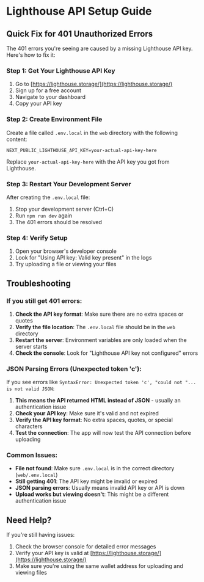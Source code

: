 # Lighthouse API Setup Guide

## Quick Fix for 401 Unauthorized Errors

The 401 errors you're seeing are caused by a missing Lighthouse API key. Here's how to fix it:

### Step 1: Get Your Lighthouse API Key

1. Go to [https://lighthouse.storage/](https://lighthouse.storage/)
2. Sign up for a free account
3. Navigate to your dashboard
4. Copy your API key

### Step 2: Create Environment File

Create a file called `.env.local` in the `web` directory with the following content:

```env
NEXT_PUBLIC_LIGHTHOUSE_API_KEY=your-actual-api-key-here
```

Replace `your-actual-api-key-here` with the API key you got from Lighthouse.

### Step 3: Restart Your Development Server

After creating the `.env.local` file:

1. Stop your development server (Ctrl+C)
2. Run `npm run dev` again
3. The 401 errors should be resolved

### Step 4: Verify Setup

1. Open your browser's developer console
2. Look for "Using API key: Valid key present" in the logs
3. Try uploading a file or viewing your files

## Troubleshooting

### If you still get 401 errors:

1. **Check the API key format**: Make sure there are no extra spaces or quotes
2. **Verify the file location**: The `.env.local` file should be in the `web` directory
3. **Restart the server**: Environment variables are only loaded when the server starts
4. **Check the console**: Look for "Lighthouse API key not configured" errors

### JSON Parsing Errors (Unexpected token 'c'):

If you see errors like `SyntaxError: Unexpected token 'c', "could not "... is not valid JSON`:

1. **This means the API returned HTML instead of JSON** - usually an authentication issue
2. **Check your API key**: Make sure it's valid and not expired
3. **Verify the API key format**: No extra spaces, quotes, or special characters
4. **Test the connection**: The app will now test the API connection before uploading

### Common Issues:

- **File not found**: Make sure `.env.local` is in the correct directory (`web/.env.local`)
- **Still getting 401**: The API key might be invalid or expired
- **JSON parsing errors**: Usually means invalid API key or API is down
- **Upload works but viewing doesn't**: This might be a different authentication issue

## Need Help?

If you're still having issues:

1. Check the browser console for detailed error messages
2. Verify your API key is valid at [https://lighthouse.storage/](https://lighthouse.storage/)
3. Make sure you're using the same wallet address for uploading and viewing files
